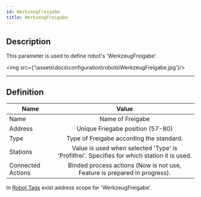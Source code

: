 ```yaml
---
id: WerkzeugFreigabe
title: WerkzeugFreigabe
---
```


## Description

This parameter is used to define robot's 'WerkzeugFreigabe'.

<img src={'\\assets\\docs\\configuration\\robots\\WerkzeugFreigabe.jpg'}/>

---

## Definition

| Name              |      Value
| -------------     | :-----------:
| Name              | Name of Freigabe 
| Address           | Unique Friegabe position (57-80) 
| Type              | Type of Freigabe according the standard.
| Stations          | Value is used when selected 'Type' is 'Profilfrei'. Specifies for which station it is used.
| Connected Actions | Binded process actions (Now is not use, Feature is prepared in progress).  

In [Robot Tags](../../generation/tags/Robots) exist address scope for 'WerkzeugFreigabe'.